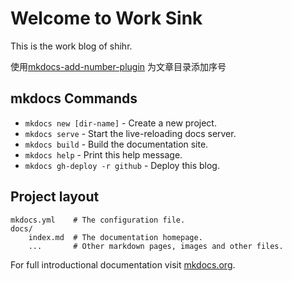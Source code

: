 # Welcome to Work Sink

This is the work blog of shihr.

使用[mkdocs-add-number-plugin](https://github.com/ignorantshr/mkdocs-add-number-plugin) 为文章目录添加序号

## mkdocs Commands

* `mkdocs new [dir-name]` - Create a new project.
* `mkdocs serve` - Start the live-reloading docs server.
* `mkdocs build` - Build the documentation site.
* `mkdocs help` - Print this help message.
* `mkdocs gh-deploy -r github` - Deploy this blog.

## Project layout

    mkdocs.yml    # The configuration file.
    docs/
        index.md  # The documentation homepage.
        ...       # Other markdown pages, images and other files.

For full introductional documentation visit [mkdocs.org](https://mkdocs.org).

